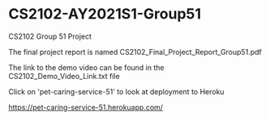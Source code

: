 # CS2102-AY2021S1-Group51
CS2102 Group 51 Project

The final project report is named CS2102_Final_Project_Report_Group51.pdf

The link to the demo video can be found in the CS2102_Demo_Video_Link.txt file

Click on 'pet-caring-service-51' to look at deployment to Heroku

https://pet-caring-service-51.herokuapp.com/
